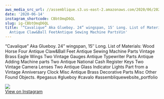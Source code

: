 ```yaml
---
aws_media_src_url: //assemblique.s3.us-east-2.amazonaws.com/2020/06/2020-06-14_22-51-34_UTC.jpg
date: '2020-06-14'
instagram_shortcode: CBbtOmqD6QL
slug: ig-CBbtOmqD6QL
title: '“Cavalique” Aka Glueboy. 24” wingspan, 15″ Long. List of Materials: Wood HorseFour
  Antique Claw&Ball FeetAntique Sewing Machine PartsVin'
---
```


“Cavalique” Aka Glueboy. 24” wingspan, 15″ Long. List of Materials: Wood Horse Four Antique Claw&Ball Feet Antique Sewing Machine Parts Vintage Brass Eagle Wings Two Vintage Gauges Antique Typewriter Parts Antique Adding Machine parts Two Antique National Cash Register Keys Two Vintage Camera Lenses Two Antique Glass Indicator Lights Part from a Vintage Anniversary Clock Misc Antique Brass Decorative Parts Misc Other Found Objects. #pegasus #glueboy #cavalo #assembliquewebsite\_portfolio 

![](//assemblique.s3.us-east-2.amazonaws.com/2020/06/2020-06-14_22-51-34_UTC.jpg)   
[View on Instagram](https://www.instagram.com/p/CBbtOmqD6QL/)